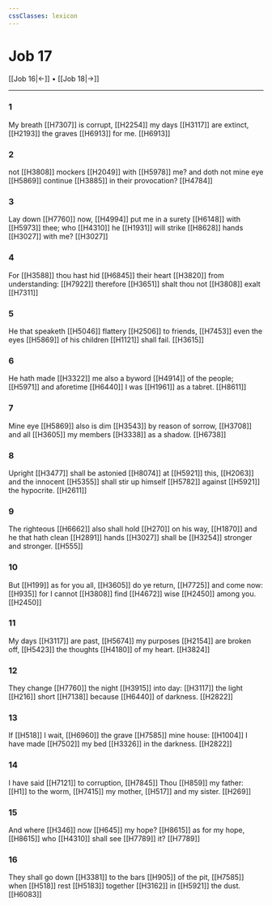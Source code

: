 ```yaml
---
cssClasses: lexicon
---
```

# Job 17

[[Job 16|←]] • [[Job 18|→]]

---

### 1
My breath [[H7307]] is corrupt, [[H2254]] my days [[H3117]] are extinct, [[H2193]] the graves [[H6913]] for me. [[H6913]]

### 2
not [[H3808]] mockers [[H2049]] with [[H5978]] me? and doth not mine eye [[H5869]] continue [[H3885]] in their provocation? [[H4784]]

### 3
Lay down [[H7760]] now, [[H4994]] put me in a surety [[H6148]] with [[H5973]] thee; who [[H4310]] he [[H1931]] will strike [[H8628]] hands [[H3027]] with me? [[H3027]]

### 4
For [[H3588]] thou hast hid [[H6845]] their heart [[H3820]] from understanding: [[H7922]] therefore [[H3651]] shalt thou not [[H3808]] exalt [[H7311]]

### 5
He that speaketh [[H5046]] flattery [[H2506]] to friends, [[H7453]] even the eyes [[H5869]] of his children [[H1121]] shall fail. [[H3615]]

### 6
He hath made [[H3322]] me also a byword [[H4914]] of the people; [[H5971]] and aforetime [[H6440]] I was [[H1961]] as a tabret. [[H8611]]

### 7
Mine eye [[H5869]] also is dim [[H3543]] by reason of sorrow, [[H3708]] and all [[H3605]] my members [[H3338]] as a shadow. [[H6738]]

### 8
Upright [[H3477]] shall be astonied [[H8074]] at [[H5921]] this, [[H2063]] and the innocent [[H5355]] shall stir up himself [[H5782]] against [[H5921]] the hypocrite. [[H2611]]

### 9
The righteous [[H6662]] also shall hold [[H270]] on his way, [[H1870]] and he that hath clean [[H2891]] hands [[H3027]] shall be [[H3254]] stronger and stronger. [[H555]]

### 10
But [[H199]] as for you all, [[H3605]] do ye return, [[H7725]] and come now: [[H935]] for I cannot [[H3808]] find [[H4672]] wise [[H2450]] among you. [[H2450]]

### 11
My days [[H3117]] are past, [[H5674]] my purposes [[H2154]] are broken off, [[H5423]] the thoughts [[H4180]] of my heart. [[H3824]]

### 12
They change [[H7760]] the night [[H3915]] into day: [[H3117]] the light [[H216]] short [[H7138]] because [[H6440]] of darkness. [[H2822]]

### 13
If [[H518]] I wait, [[H6960]] the grave [[H7585]] mine house: [[H1004]] I have made [[H7502]] my bed [[H3326]] in the darkness. [[H2822]]

### 14
I have said [[H7121]] to corruption, [[H7845]] Thou [[H859]] my father: [[H1]] to the worm, [[H7415]] my mother, [[H517]] and my sister. [[H269]]

### 15
And where [[H346]] now [[H645]] my hope? [[H8615]] as for my hope, [[H8615]] who [[H4310]] shall see [[H7789]] it? [[H7789]]

### 16
They shall go down [[H3381]] to the bars [[H905]] of the pit, [[H7585]] when [[H518]] rest [[H5183]] together [[H3162]] in [[H5921]] the dust. [[H6083]]